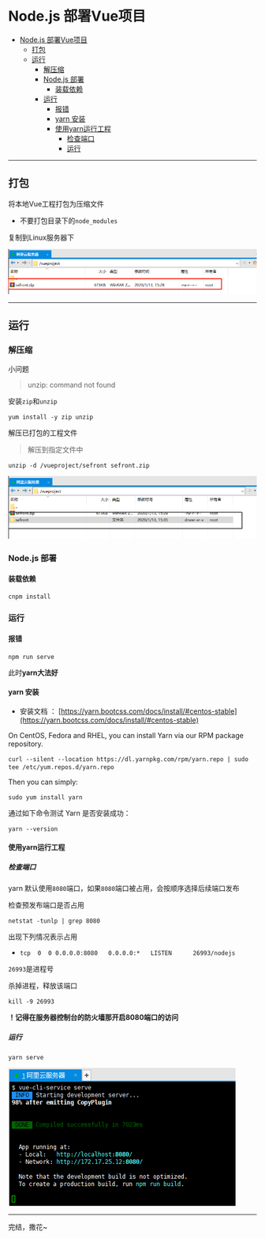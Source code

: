 # Node.js 部署Vue项目

* [Node\.js 部署Vue项目](#nodejs-%E9%83%A8%E7%BD%B2vue%E9%A1%B9%E7%9B%AE)
  * [打包](#%E6%89%93%E5%8C%85)
  * [运行](#%E8%BF%90%E8%A1%8C)
    * [解压缩](#%E8%A7%A3%E5%8E%8B%E7%BC%A9)
    * [Node\.js 部署](#nodejs-%E9%83%A8%E7%BD%B2)
      * [装载依赖](#%E8%A3%85%E8%BD%BD%E4%BE%9D%E8%B5%96)
    * [运行](#%E8%BF%90%E8%A1%8C-1)
      * [报错](#%E6%8A%A5%E9%94%99)
      * [yarn 安装](#yarn-%E5%AE%89%E8%A3%85)
      * [使用yarn运行工程](#%E4%BD%BF%E7%94%A8yarn%E8%BF%90%E8%A1%8C%E5%B7%A5%E7%A8%8B)
        * [检查端口](#%E6%A3%80%E6%9F%A5%E7%AB%AF%E5%8F%A3)
        * [运行](#%E8%BF%90%E8%A1%8C-2)

---

## 打包



将本地Vue工程打包为压缩文件

* 不要打包目录下的`node_modules`



复制到Linux服务器下

![alt](img/vue1.png)

---



## 运行



### 解压缩

小问题

> unzip: command not found

安装`zip`和`unzip`

```shell
yum install -y zip unzip
```



解压已打包的工程文件

> 解压到指定文件中

```shell
unzip -d /vueproject/sefront sefront.zip
```

![alt](img/vue2.png)



### Node.js 部署



#### 装载依赖

```shell
cnpm install
```



### 运行



#### 报错

```shell
npm run serve
```

此时**yarn大法好**



#### yarn 安装

* 安装文档 ： [https://yarn.bootcss.com/docs/install/#centos-stable](https://yarn.bootcss.com/docs/install/#centos-stable)

On CentOS, Fedora and RHEL, you can install Yarn via our RPM package repository.

```shell
curl --silent --location https://dl.yarnpkg.com/rpm/yarn.repo | sudo tee /etc/yum.repos.d/yarn.repo
```

Then you can simply:

```shell
sudo yum install yarn
```

通过如下命令测试 Yarn 是否安装成功：

```shell
yarn --version
```



#### 使用yarn运行工程



##### 检查端口

yarn 默认使用`8080`端口，如果`8080`端口被占用，会按顺序选择后续端口发布

检查预发布端口是否占用

```shell
netstat -tunlp | grep 8080
```

出现下列情况表示占用

* `tcp	0  0 0.0.0.0:8080   0.0.0.0:*   LISTEN      26993/nodejs `

`26993`是进程号

杀掉进程，释放该端口

```shell
kill -9 26993
```



**！记得在服务器控制台的防火墙那开启8080端口的访问**



##### 运行

```shell
yarn serve
```

![alt](img/yarn.png)



---

完结，撒花~